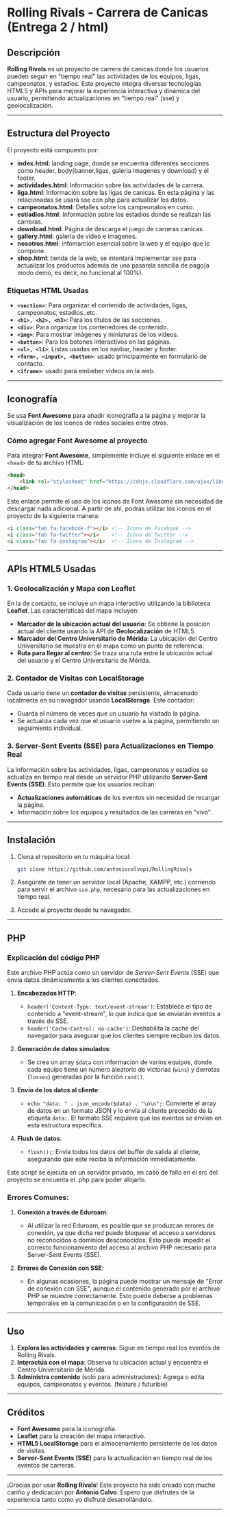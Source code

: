 # Rolling Rivals - Carrera de Canicas (Entrega 2 / html)

## Descripción

**Rolling Rivals** es un proyecto de carrera de canicas donde los usuarios pueden seguir en "tiempo real" las actividades de los equipos, ligas, campeonatos, y estadios. Este proyecto integra diversas tecnologías HTML5 y APIs para mejorar la experiencia interactiva y dinámica del usuario, permitiendo actualizaciones en "tiempo real" (sse) y geolocalización.

---

## Estructura del Proyecto

El proyecto está compuesto por:
- **index.html**: landing page, donde se encuentra diferentes secciones como header, body(banner,ligas, galeria imagenes y download) y el footer.
- **actividades.html**: Información sobre las actividades de la carrera.
- **liga.html**: Información sobre las ligas de canicas. En esta página y las relacionadas se usará sse con php para actualizar los datos.
- **campeonatos.html**: Detalles sobre los campeonatos en curso.
- **estiadios.html**: Información sobre los estadios donde se realizan las carreras.
- **download.html**: Página de descarga el juego de carreras canicas.
- **gallery.html**: galería de vídeo e imagenes.
- **nosotros.html**: infomarción esencial sobre la web y el equipo que lo compone.
- **shop.html**: tienda de la web, se intentará implementar sse para actualizar los productos además de una pasarela sencilla de pago(a modo demo, es decir, no funcional al 100%).

### Etiquetas HTML Usadas

- **`<section>`**: Para organizar el contenido de actividades, ligas, campeonatos, estadios..etc.
- **`<h1>, <h2>, <h3>`**: Para los títulos de las secciones.
- **`<div>`**: Para organizar los contenedores de contenido.
- **`<img>`**: Para mostrar imágenes y miniaturas de los videos.
- **`<button>`**: Para los botones interactivos en las páginas.
- **`<ul>, <li>`**: Listas usadas en los navbar, header y footer.
- **`<form>, <input>, <button>`**: usado principalmente en formulario de contacto.
- **`<iframe>`**: usado para embeber videos en la web.

---

## Iconografía

Se usa **Font Awesome** para añadir iconografía a la página y mejorar la visualización de los iconos de redes sociales entre otros.

### Cómo agregar Font Awesome al proyecto

Para integrar **Font Awesome**, simplemente incluye el siguiente enlace en el `<head>` de tu archivo HTML:

```html
<head>
    <link rel="stylesheet" href="https://cdnjs.cloudflare.com/ajax/libs/font-awesome/6.0.0-beta3/css/all.min.css">
</head>
```

Este enlace permite el uso de los íconos de Font Awesome sin necesidad de descargar nada adicional. A partir de ahí, podrás utilizar los iconos en el proyecto de la siguiente manera:

```html
<i class="fab fa-facebook-f"></i> <!-- Icono de Facebook -->
<i class="fab fa-twitter"></i>    <!-- Icono de Twitter -->
<i class="fab fa-instagram"></i>  <!-- Icono de Instagram -->
```

---

## APIs HTML5 Usadas

### 1. **Geolocalización y Mapa con Leaflet**

En la de contacto, se incluye un mapa interactivo utilizando la biblioteca **Leaflet**. Las características del mapa incluyen:

- **Marcador de la ubicación actual del usuario**: Se obtiene la posición actual del cliente usando la API de **Geolocalización** de HTML5.
- **Marcador del Centro Universitario de Mérida**: La ubicación del Centro Universitario se muestra en el mapa como un punto de referencia.
- **Ruta para llegar al centro**: Se traza una ruta entre la ubicación actual del usuario y el Centro Universitario de Mérida.

### 2. **Contador de Visitas con LocalStorage**

Cada usuario tiene un **contador de visitas** persistente, almacenado localmente en su navegador usando **LocalStorage**. Este contador:

- Guarda el número de veces que un usuario ha visitado la página.
- Se actualiza cada vez que el usuario vuelve a la página, permitiendo un seguimiento individual.

### 3. **Server-Sent Events (SSE) para Actualizaciones en Tiempo Real**

La información sobre las actividades, ligas, campeonatos y estadios se actualiza en tiempo real desde un servidor PHP utilizando **Server-Sent Events (SSE)**. Esto permite que los usuarios reciban:

- **Actualizaciones automáticas** de los eventos sin necesidad de recargar la página.
- Información sobre los equipos y resultados de las carreras en "vivo".

---

## Instalación

1. Clona el repositorio en tu máquina local:
   ```bash
   git clone https://github.com/antoniocalvopi/RollingRivals
   ```

2. Asegúrate de tener un servidor local (Apache, XAMPP, etc.) corriendo para servir el archivo `sse.php`, necesario para las actualizaciones en tiempo real.

3. Accede al proyecto desde tu navegador.

---

## PHP

### Explicación del código PHP

Este archivo PHP actúa como un servidor de *Server-Sent Events* (SSE) que envía datos dinámicamente a los clientes conectados.

1. **Encabezados HTTP**:
   - `header('Content-Type: text/event-stream')`: Establece el tipo de contenido a "event-stream", lo que indica que se enviarán eventos a través de SSE.
   - `header('Cache-Control: no-cache')`: Deshabilita la caché del navegador para asegurar que los clientes siempre reciban los datos.

2. **Generación de datos simulados**:
   - Se crea un array `$data` con información de varios equipos, donde cada equipo tiene un número aleatorio de victorias (`wins`) y derrotas (`losses`) generadas por la función `rand()`.

3. **Envío de los datos al cliente**:
   - `echo "data: " . json_encode($data) . "\n\n";`: Convierte el array de datos en un formato JSON y lo envía al cliente precedido de la etiqueta `data:`. El formato SSE requiere que los eventos se envíen en esta estructura específica.
   
4. **Flush de datos**:
   - `flush();`: Envía todos los datos del buffer de salida al cliente, asegurando que este reciba la información inmediatamente.

Este script se ejecuta en un servidor privado, en caso de fallo en el src del proyecto se encuenta el .php para poder alojarlo.

### **Errores Comunes**:

1. **Conexión a través de Eduroam**:
   - Al utilizar la red Eduroam, es posible que se produzcan errores de conexión, ya que dicha red puede bloquear el acceso a servidores no reconocidos o dominios desconocidos. Esto puede impedir el correcto funcionamiento del acceso al archivo PHP necesario para Server-Sent Events (SSE).

2. **Errores de Conexión con SSE**:
   - En algunas ocasiones, la página puede mostrar un mensaje de "Error de conexión con SSE", aunque el contenido generado por el archivo PHP se muestre correctamente. Esto puede deberse a problemas temporales en la comunicación o en la configuración de SSE.

---

## Uso

1. **Explora las actividades y carreras**: Sigue en tiempo real los eventos de Rolling Rivals.
2. **Interactúa con el mapa**: Observa tu ubicación actual y encuentra el Centro Universitario de Mérida.
3. **Administra contenido** (solo para administradores): Agrega o edita equipos, campeonatos y eventos. (feature / futurible)

---

## Créditos

- **Font Awesome** para la iconografía.
- **Leaflet** para la creación del mapa interactivo.
- **HTML5 LocalStorage** para el almacenamiento persistente de los datos de visitas.
- **Server-Sent Events (SSE)** para la actualización en tiempo real de los eventos de carreras.

---


¡Gracias por usar **Rolling Rivals**! Este proyecto ha sido creado con mucho cariño y dedicación por **Antonio Calvo**. Espero que disfrutes de la experiencia tanto como yo disfruté desarrollándolo.

---

